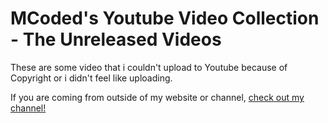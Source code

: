 # MCoded's Youtube Video Collection - The Unreleased Videos
These are some video that i couldn't upload to Youtube because of Copyright or i didn't feel like uploading.

If you are coming from outside of my website or channel, [check out my channel!](https://www.youtube.com/channel/UCkoD_oe-oI1upqcxHQW5Pfw)
